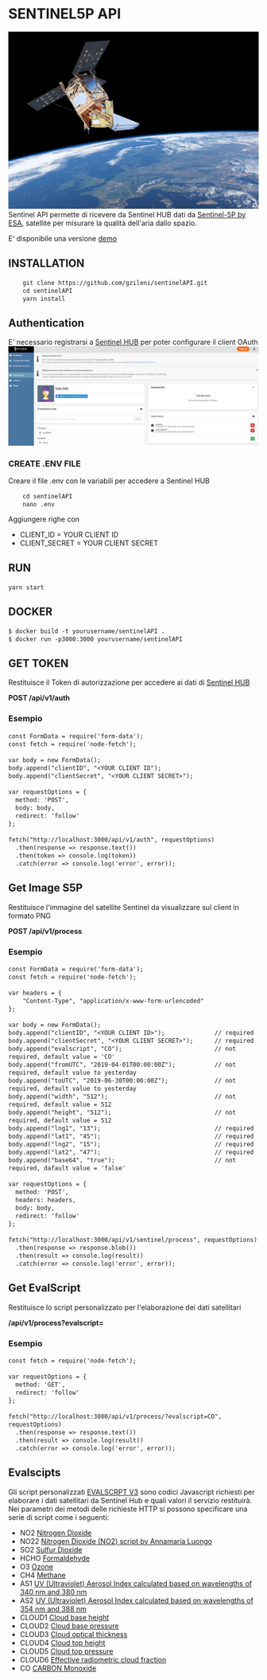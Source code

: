 
# SENTINEL5P API
![SENTINEL5P](https://github.com/gzileni/sentinelAPI/raw/main/public/img/sentinel5p.jpg)
Sentinel API permette di ricevere da Sentinel HUB dati da [Sentinel-5P by ESA](http://www.tropomi.eu/data-products/level-2-products), satellite per misurare la qualità dell'aria dallo spazio.

E' disponibile una versione [demo](https://sentinel5p.herokuapp.com/api/v1/)

## INSTALLATION
```
    git clone https://github.com/gzileni/sentinelAPI.git
    cd sentinelAPI
    yarn install
```

## Authentication
E' necessario registrarsi a [Sentinel HUB](https://www.sentinel-hub.com/) per poter configurare il client OAuth
![dashboard2](https://github.com/gzileni/sentinelAPI/raw/main/docs/img/dashboard2.png)

### CREATE .ENV FILE
Creare il file .env con le variabili per accedere a Sentinel HUB

```
    cd sentinelAPI
    nano .env    
```
Aggiungere righe con 

- CLIENT_ID       =   YOUR CLIENT ID
- CLIENT_SECRET   =   YOUR CLIENT SECRET

## RUN
```
yarn start
```

## DOCKER
```
$ docker build -t yourusername/sentinelAPI .
$ docker run -p3000:3000 yourusername/sentinelAPI
```

## GET TOKEN
Restituisce il Token di autorizzazione per accedere ai dati di [Sentinel HUB](https://www.sentinel-hub.com/)

**POST /api/v1/auth**

### Esempio

```
const FormData = require('form-data');
const fetch = require('node-fetch');

var body = new FormData();
body.append("clientID", "<YOUR CLIENT ID");
body.append("clientSecret", "<YOUR CLIENT SECRET>");

var requestOptions = {
  method: 'POST',
  body: body,
  redirect: 'follow'
};

fetch("http://localhost:3000/api/v1/auth", requestOptions)
  .then(response => response.text())
  .then(token => console.log(token))
  .catch(error => console.log('error', error));
```

## Get Image S5P
Restituisce l'immagine del satellite Sentinel da visualizzare sul client in formato PNG

**POST /api/v1/process**

### Esempio
```
const FormData = require('form-data');
const fetch = require('node-fetch');

var headers = {
    "Content-Type", "application/x-www-form-urlencoded"
};

var body = new FormData();
body.append("clientID", "<YOUR CLIENT ID>");              // required
body.append("clientSecret", "<YOUR CLIENT SECRET>");      // required
body.append("evalscript", "CO");                          // not required, default value = 'CO'
body.append("fromUTC", "2019-04-01T00:00:00Z");           // not required, default value to yesterday
body.append("toUTC", "2019-06-30T00:00:00Z");             // not required, default value to yesterday
body.append("width", "512");                              // not required, default value = 512
body.append("height", "512");                             // not required, default value = 512
body.append("lng1", "13");                                // required 
body.append("lat1", "45");                                // required
body.append("lng2", "15");                                // required
body.append("lat2", "47");                                // required
body.append("base64", "true");                            // not required, dafault value = 'false'

var requestOptions = {
  method: 'POST',
  headers: headers,
  body: body,
  redirect: 'follow'
};

fetch("http://localhost:3000/api/v1/sentinel/process", requestOptions)
  .then(response => response.blob())
  .then(result => console.log(result))
  .catch(error => console.log('error', error));
```

## Get EvalScript
Restituisce lo script personalizzato per l'elaborazione dei dati satellitari

**/api/v1/process?evalscript=**

### Esempio
```
const fetch = require('node-fetch');

var requestOptions = {
  method: 'GET',
  redirect: 'follow'
};

fetch("http://localhost:3000/api/v1/process/?evalscript=CO", requestOptions)
  .then(response => response.text())
  .then(result => console.log(result))
  .catch(error => console.log('error', error));
```

## Evalscipts
Gli script personalizzati [EVALSCRPT V3](https://docs.sentinel-hub.com/api/latest/evalscript/v3/) sono codici Javascript richiesti per elaborare i dati satellitari da Sentinel Hub e quali valori il servizio restituirà.
Nei parametri dei metodi delle richieste HTTP si possono specificare una serie di script come i seguenti:

- NO2      [Nitrogen Dioxide](http://www.tropomi.eu/data-products/nitrogen-dioxide)
- NO22     [Nitrogen Dioxide (NO2) script by Annamaria Luongo](https://custom-scripts.sentinel-hub.com/sentinel-5p/nitrogen_dioxide_tropospheric_column/)
- SO2      [Sulfur Dioxide](http://www.tropomi.eu/data-products/sulphur-dioxide)
- HCHO     [Formaldehyde](http://www.tropomi.eu/data-products/formaldehyde)
- O3       [Ozone](http://www.tropomi.eu/data-products/total-ozone-column)
- CH4      [Methane](http://www.tropomi.eu/data-products/methane)
- AS1      [UV (Ultraviolet) Aerosol Index calculated based on wavelengths of 340 nm and 380 nm](http://www.tropomi.eu/data-products/uv-aerosol-index)
- AS2      [UV (Ultraviolet) Aerosol Index calculated based on wavelengths of 354 nm and 388 nm](http://www.tropomi.eu/data-products/uv-aerosol-index)
- CLOUD1   [Cloud base height](http://www.tropomi.eu/data-products/carbon-monoxide)
- CLOUD2   [Cloud base pressure](http://www.tropomi.eu/data-products/carbon-monoxide)
- CLOUD3   [Cloud optical thickness](http://www.tropomi.eu/data-products/carbon-monoxide)
- CLOUD4   [Cloud top height](http://www.tropomi.eu/data-products/carbon-monoxide)
- CLOUD5   [Cloud top pressure](http://www.tropomi.eu/data-products/carbon-monoxide)
- CLOUD6   [Effective radiometric cloud fraction](http://www.tropomi.eu/data-products/carbon-monoxide)
- CO       [CARBON Monoxide](http://www.tropomi.eu/data-products/carbon-monoxide)
